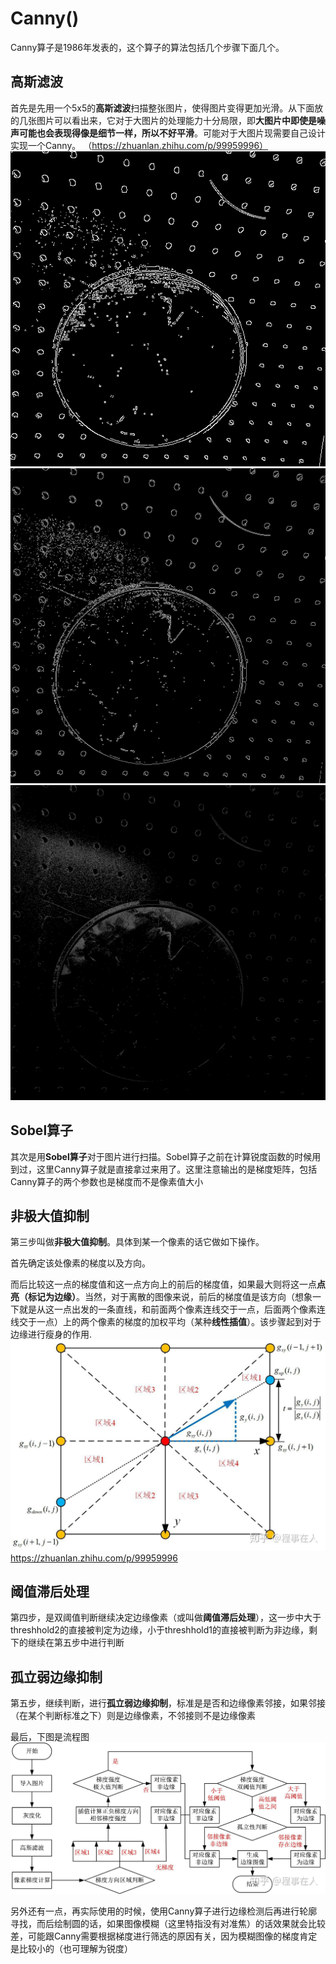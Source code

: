 # Canny()
Canny算子是1986年发表的，这个算子的算法包括几个步骤下面几个。

## 高斯滤波

首先是先用一个5x5的**高斯滤波**扫描整张图片，使得图片变得更加光滑。从下面放的几张图片可以看出来，它对于大图片的处理能力十分局限，即**大图片中即使是噪声可能也会表现得像是细节一样，所以不好平滑**。可能对于大图片现需要自己设计实现一个Canny。
（https://zhuanlan.zhihu.com/p/99959996）
![](pics\classic512.png)
![](pics\classic1024.png)
![](pics\classic5120.png)

## Sobel算子

其次是用**Sobel算子**对于图片进行扫描。Sobel算子之前在计算锐度函数的时候用到过，这里Canny算子就是直接拿过来用了。这里注意输出的是梯度矩阵，包括Canny算子的两个参数也是梯度而不是像素值大小

## 非极大值抑制

第三步叫做**非极大值抑制**。具体到某一个像素的话它做如下操作。

首先确定该处像素的梯度以及方向。

而后比较这一点的梯度值和这一点方向上的前后的梯度值，如果最大则将这一点**点亮（标记为边缘）**。当然，对于离散的图像来说，前后的梯度值是该方向（想象一下就是从这一点出发的一条直线，和前面两个像素连线交于一点，后面两个像素连线交于一点）上的两个像素的梯度的加权平均（某种**线性插值**）。该步骤起到对于边缘进行瘦身的作用.
![Cat](pics\Canny.jpg)
https://zhuanlan.zhihu.com/p/99959996

## 阈值滞后处理

第四步，是双阈值判断继续决定边缘像素（或叫做**阈值滞后处理**），这一步中大于threshhold2的直接被判定为边缘，小于threshhold1的直接被判断为非边缘，剩下的继续在第五步中进行判断

## 孤立弱边缘抑制

第五步，继续判断，进行**孤立弱边缘抑制**，标准是是否和边缘像素邻接，如果邻接（在某个判断标准之下）则是边缘像素，不邻接则不是边缘像素

最后，下图是流程图
![Cat](pics\Canny1.jpg)

另外还有一点，再实际使用的时候，使用Canny算子进行边缘检测后再进行轮廓寻找，而后绘制圆的话，如果图像模糊（这里特指没有对准焦）的话效果就会比较差，可能跟Canny需要根据梯度进行筛选的原因有关，因为模糊图像的梯度肯定是比较小的（也可理解为锐度）